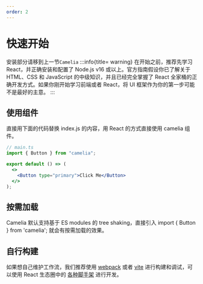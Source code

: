 ```yaml
---
order: 2
---
```


# 快速开始

安装部分请移到上一节`Camelia`
:::info{title= warning}
在开始之前，推荐先学习 React，并正确安装和配置了 Node.js v16 或以上。官方指南假设你已了解关于 HTML、CSS 和 JavaScript 的中级知识，并且已经完全掌握了 React 全家桶的正确开发方式。如果你刚开始学习前端或者 React，将 UI 框架作为你的第一步可能不是最好的主意。
:::

## 使用组件

直接用下面的代码替换 index.js 的内容，用 React 的方式直接使用 camelia 组件。

```jsx {5} | pure
// main.ts
import { Button } from "camelia";

export default () => (
  <>
    <Button type="primary">Click Me</Button>
  </>
);
```

## 按需加载

Camelia 默认支持基于 ES modules 的 tree shaking，直接引入 import { Button } from 'camelia'; 就会有按需加载的效果。

## 自行构建

如果想自己维护工作流，我们推荐使用 [webpack](https://webpack.js.org) 或者 [vite](https://cn.vitejs.dev/) 进行构建和调试，可以使用 React 生态圈中的 [各种脚手架](https://github.com/enaqx/awesome-react#react-tools) 进行开发。
